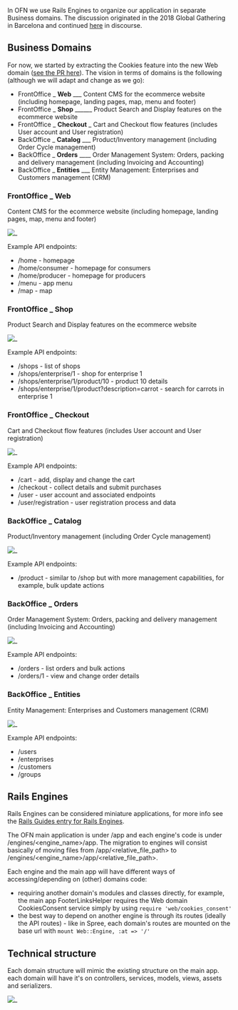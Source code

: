 In OFN we use Rails Engines to organize our application in separate Business domains.
The discussion originated in the 2018 Global Gathering in Barcelona and continued [here](https://community.openfoodnetwork.org/t/breaking-ofn-down-into-domains/1377) in discourse.

## Business Domains
For now, we started by extracting the Cookies feature into the new Web domain ([see the PR here](https://github.com/openfoodfoundation/openfoodnetwork/pull/2521)). The vision in terms of domains is the following (although we will adapt and change as we go):

* FrontOffice _ **Web** ___ Content CMS for the ecommerce website (including homepage, landing pages, map, menu and footer)
* FrontOffice _ **Shop** ______ Product Search and Display features on the ecommerce website
* FrontOffice _ **Checkout** _ Cart and Checkout flow features (includes User account and User registration)
* BackOffice _ **Catalog** ___ Product/Inventory management (including Order Cycle management)
* BackOffice _ **Orders** ____ Order Management System: Orders, packing and delivery management (including Invoicing and Accounting)
* BackOffice _ **Entities** ___ Entity Management: Enterprises and Customers management (CRM)

### FrontOffice _ **Web**
Content CMS for the ecommerce website (including homepage, landing pages, map, menu and footer)

![_](https://github.com/openfoodfoundation/openfoodnetwork/wiki/tech_docs/domains_web.png)

Example API endpoints:
- /home - homepage
- /home/consumer - homepage for consumers
- /home/producer - homepage for producers
- /menu - app menu
- /map - map

### FrontOffice _ **Shop**
Product Search and Display features on the ecommerce website

![_](https://github.com/openfoodfoundation/openfoodnetwork/wiki/tech_docs/domains_shop.png)

Example API endpoints:
- /shops - list of shops
- /shops/enterprise/1 - shop for enterprise 1 
- /shops/enterprise/1/product/10 - product 10 details
- /shops/enterprise/1/product?description=carrot - search for carrots in enterprise 1

### FrontOffice _ **Checkout**
Cart and Checkout flow features (includes User account and User registration)

![_](https://github.com/openfoodfoundation/openfoodnetwork/wiki/tech_docs/domains_checkout.png)

Example API endpoints:
- /cart - add, display and change the cart
- /checkout - collect details and submit purchases
- /user - user account and associated endpoints
- /user/registration - user registration process and data

### BackOffice _ **Catalog**
Product/Inventory management (including Order Cycle management)

![_](https://github.com/openfoodfoundation/openfoodnetwork/wiki/tech_docs/domains_catalog.png)

Example API endpoints:
- /product - similar to /shop but with more management capabilities, for example, bulk update actions

### BackOffice _ **Orders**
Order Management System: Orders, packing and delivery management (including Invoicing and Accounting)

![_](https://github.com/openfoodfoundation/openfoodnetwork/wiki/tech_docs/domains_orders.png)

Example API endpoints:
- /orders - list orders and bulk actions
- /orders/1 - view and change order details

### BackOffice _ **Entities**
Entity Management: Enterprises and Customers management (CRM)

![_](https://github.com/openfoodfoundation/openfoodnetwork/wiki/tech_docs/domains_entities.png)

Example API endpoints:
- /users
- /enterprises
- /customers
- /groups

## Rails Engines
Rails Engines can be considered miniature applications, for more info see the [Rails Guides entry for Rails Engines](https://guides.rubyonrails.org/engines.html).

The OFN main application is under /app and each engine's code is under /engines/<engine_name>/app.
The migration to engines will consist basically of moving files from /app/<relative_file_path> to /engines/<engine_name>/app/<relative_file_path>.

Each engine and the main app will have different ways of accessing/depending on (other) domains code:
* requiring another domain's modules and classes directly, for example, the main app FooterLinksHelper requires the Web domain CookiesConsent service simply by using `require 'web/cookies_consent'`
* the best way to depend on another engine is through its routes (ideally the API routes) - like in Spree, each domain's routes are mounted on the base url with `mount Web::Engine, :at => '/'`

## Technical structure
Each domain structure will mimic the existing structure on the main app. each domain will have it's on controllers, services, models, views, assets and serializers.

![_](https://github.com/openfoodfoundation/openfoodnetwork/wiki/tech_docs/domains_structure.jpg)

